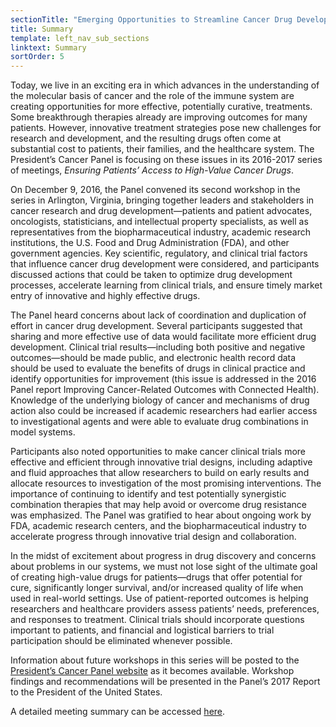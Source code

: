 ```yaml
---
sectionTitle: "Emerging Opportunities to Streamline Cancer Drug Development"
title: Summary
template: left_nav_sub_sections
linktext: Summary
sortOrder: 5
---
```

Today, we live in an exciting era in which advances in the understanding of the molecular basis of cancer and the role of the immune system are creating opportunities for more effective, potentially curative, treatments. Some breakthrough therapies already are improving outcomes for many patients. However, innovative treatment strategies pose new challenges for research and development, and the resulting drugs often come at substantial cost to patients, their families, and the healthcare system. The President’s Cancer Panel is focusing on these issues in its 2016-2017 series of meetings, <em>Ensuring Patients’ Access to High-Value Cancer Drugs</em>.

On December 9, 2016, the Panel convened its second workshop in the series in Arlington, Virginia, bringing together leaders and stakeholders in cancer research and drug development—patients and patient advocates, oncologists, statisticians, and intellectual property specialists, as well as representatives from the biopharmaceutical industry, academic research institutions, the U.S. Food and Drug Administration (FDA), and other government agencies. Key scientific, regulatory, and clinical trial factors that influence cancer drug development were considered, and participants discussed actions that could be taken to optimize drug development processes, accelerate learning from clinical trials, and ensure timely market entry of innovative and highly effective drugs.

The Panel heard concerns about lack of coordination and duplication of effort in cancer drug development. Several participants suggested that sharing and more effective use of data would facilitate more efficient drug development. Clinical trial results—including both positive and negative outcomes—should be made public, and electronic health record data should be used to evaluate the benefits of drugs in clinical practice and identify opportunities for improvement (this issue is addressed in the 2016 Panel report Improving Cancer-Related Outcomes with Connected Health). Knowledge of the underlying biology of cancer and mechanisms of drug action also could be increased if academic researchers had earlier access to investigational agents and were able to evaluate drug combinations in model systems.

Participants also noted opportunities to make cancer clinical trials more effective and efficient through innovative trial designs, including adaptive and fluid approaches that allow researchers to build on early results and allocate resources to investigation of the most promising interventions. The importance of continuing to identify and test potentially synergistic combination therapies that may help avoid or overcome drug resistance was emphasized. The Panel was gratified to hear about ongoing work by FDA, academic research centers, and the biopharmaceutical industry to accelerate progress through innovative trial design and collaboration.

In the midst of excitement about progress in drug discovery and concerns about problems in our systems, we must not lose sight of the ultimate goal of creating high-value drugs for patients—drugs that offer potential for cure,  significantly longer survival, and/or increased quality of life when used in real-world settings. Use of patient-reported outcomes is helping researchers and healthcare providers assess patients’ needs, preferences, and responses to treatment. Clinical trials should incorporate questions important to patients, and financial and logistical barriers to trial participation should be eliminated whenever possible.

Information about future workshops in this series will be posted to the [President’s Cancer Panel website](https://prescancerpanel.cancer.gov/) as it becomes available. Workshop findings and recommendations will be presented in the Panel’s 2017 Report to the President of the United States.

A detailed meeting summary can be accessed <a class="pdf-icon" href="https://deainfo.nci.nih.gov/advisory/pcp/pcp1216/minutes.pdf">here</a>.